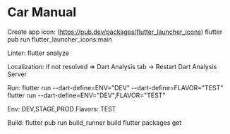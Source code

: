 # Car Manual

Create app icon: (https://pub.dev/packages/flutter_launcher_icons)
    flutter pub run flutter_launcher_icons:main

Linter:
 flutter analyze

Localization:
    if not resolved => Dart Analysis tab -> Restart Dart Analysis Server

Run:
 flutter run --dart-define=ENV="DEV" --dart-define=FLAVOR="TEST"
 flutter run --dart-define=ENV="DEV",FLAVOR="TEST"

 Env: DEV,STAGE,PROD
 Flavors: TEST

Build:
    flutter pub run build_runner build
    flutter packages get